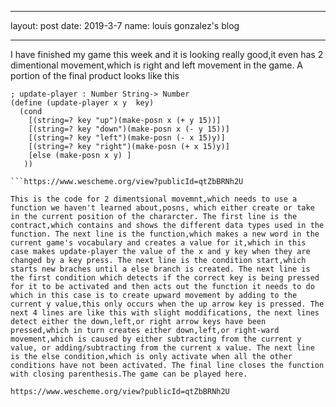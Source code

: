- - -
layout: post
date: 2019-3-7
name: louis gonzalez's blog
- - -

I have finished my game this week and it is looking really good,it even has 2 dimentional movement,which is right and left movement in the game. A portion of the final product looks like this 

```
; update-player : Number String-> Number
(define (update-player x y  key)
  (cond
    [(string=? key "up")(make-posn x (+ y 15))]
    [(string=? key "down")(make-posn x (- y 15))]
    [(string=? key "left")(make-posn (- x 15)y)]
    [(string=? key "right")(make-posn (+ x 15)y)]
    [else (make-posn x y) ]
   ))
   
```https://www.wescheme.org/view?publicId=qtZbBRNh2U

This is the code for 2 dimentsional movemnt,which needs to use a function we haven't learned about,posns, which either create or take in the current position of the chararcter. The first line is the contract,which contains and shows the different data types used in the function. The next line is the function,which makes a new word in the current game's vocabulary and creates a value for it,which in this case makes update-player the value of the x and y key when they are changed by a key press. The next line is the condition start,which starts new braches until a else branch is created. The next line is the first condition which detects if the correct key is being pressed for it to be activated and then acts out the function it needs to do which in this case is to create upward movement by adding to the current y value,this only occurs when the up arrow key is pressed. The next 4 lines are like this with slight moddifications, the next lines detect either the down,left,or right arrow keys have been pressed,which in turn creates either down,left,or right-ward movement,which is caused by either subtracting from the current y value, or adding/subtracting from the current x value. The next line is the else condition,which is only activate when all the other conditions have not been activated. The final line closes the function with closing parenthesis.The game can be played here.

https://www.wescheme.org/view?publicId=qtZbBRNh2U
